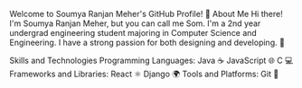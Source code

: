 Welcome to Soumya Ranjan Meher's GitHub Profile! 👋
About Me
Hi there! I'm Soumya Ranjan Meher, but you can call me Som. I'm a 2nd year undergrad engineering student majoring in Computer Science and Engineering. I have a strong passion for both designing and developing. 🚀

Skills and Technologies
Programming Languages:
Java ☕
JavaScript 🌐
C 💻
Frameworks and Libraries:
React ⚛️
Django 🌍
Tools and Platforms:
Git 🐙
